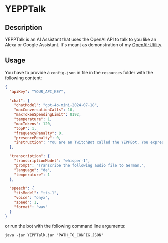 # YEPPTalk

## Description

YEPPTalk is an AI Assistant that uses the OpenAI API to talk to you like an Alexa or Google Assistant.
It's meant as demonstration of my [OpenAI-Utility](https://github.com/MCmoderSD/OpenAI-Utility).

## Usage

You have to provide a ``config.json`` in file in the ``resources`` folder with the following content:
```json
{
  "apiKey": "YOUR_API_KEY",

  "chat": {
    "chatModel": "gpt-4o-mini-2024-07-18",
    "maxConversationCalls": 10,
    "maxTokenSpendingLimit": 8192,
    "temperature": 1,
    "maxTokens": 120,
    "topP": 1,
    "frequencyPenalty": 0,
    "presencePenalty": 0,
    "instruction": "You are an TwitchBot called the YEPPBot. You express yourself like a funny/edgy twitch user. You always like use the YEPP emote in your sentences and especially at the end. You don't use emojis just common twitch emote and especially the YEPP."
  },

  "transcription": {
    "transcriptionModel": "whisper-1",
    "prompt": "Transcribe the following audio file to German.",
    "language": "de",
    "temperature": 1
  },

  "speech": {
    "ttsModel": "tts-1",
    "voice": "onyx",
    "speed": 1,
    "format": "wav"
  }
}
```

or run the bot with the following command line arguments:
```shell
java -jar YEPPTalk.jar "PATH_TO_CONFIG.JSON"
```